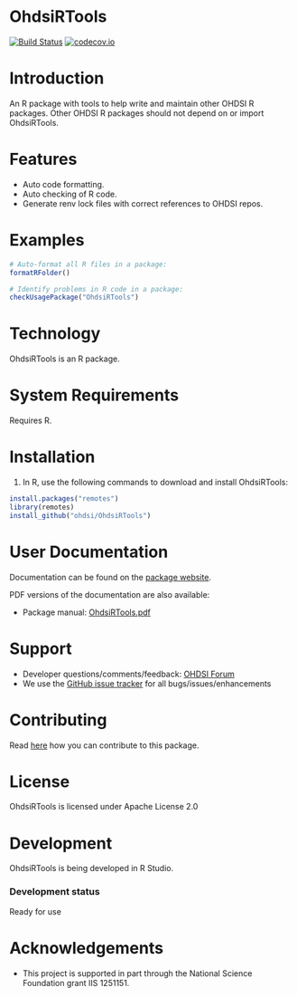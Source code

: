 OhdsiRTools
===========

[![Build Status](https://github.com/OHDSI/OhdsiRTools/workflows/R-CMD-check/badge.svg)](https://github.com/OHDSI/OhdsiRTools/actions?query=workflow%3AR-CMD-check)
[![codecov.io](https://codecov.io/github/OHDSI/OhdsiRTools/coverage.svg?branch=master)](https://codecov.io/github/OHDSI/OhdsiRTools?branch=master)

Introduction
============
An R package with tools to help write and maintain other OHDSI R packages. Other OHDSI R packages should not depend on or import OhdsiRTools.

Features
========
- Auto code formatting.
- Auto checking of R code.
- Generate renv lock files with correct references to OHDSI repos.

Examples
========

```r
# Auto-format all R files in a package:
formatRFolder()

# Identify problems in R code in a package:
checkUsagePackage("OhdsiRTools")
```

Technology
============
OhdsiRTools is an R package.

System Requirements
============
Requires R.


Installation
=============
1. In R, use the following commands to download and install OhdsiRTools:

  ```r
  install.packages("remotes")
  library(remotes)
  install_github("ohdsi/OhdsiRTools")
  ```

User Documentation
==================
Documentation can be found on the [package website](https://ohdsi.github.io/OhdsiRTools).

PDF versions of the documentation are also available:
* Package manual: [OhdsiRTools.pdf](https://raw.githubusercontent.com/OHDSI/OhdsiRTools/master/extras/OhdsiRTools.pdf)

Support
=======
* Developer questions/comments/feedback: <a href="http://forums.ohdsi.org/c/developers">OHDSI Forum</a>
* We use the <a href="https://github.com/OHDSI/OhdsiRTools/issues">GitHub issue tracker</a> for all bugs/issues/enhancements

Contributing
============
Read [here](https://ohdsi.github.io/MethodsLibrary/contribute.html) how you can contribute to this package.

License
=======
OhdsiRTools is licensed under Apache License 2.0

Development
===========
OhdsiRTools is being developed in R Studio.

### Development status

Ready for use

# Acknowledgements
- This project is supported in part through the National Science Foundation grant IIS 1251151.
